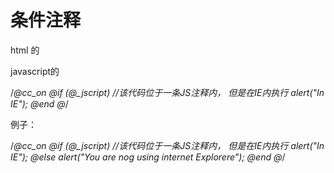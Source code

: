 # 条件注释

html 的 

<!--[if IE 6]>
<![endif]-->

javascript的

/*@cc_on
@if (@_jscript)
  //该代码位于一条JS注释内， 但是在IE内执行
  alert("In IE");
@end
@*/



例子： 

/*@cc_on
@if (@_jscript)
  //该代码位于一条JS注释内， 但是在IE内执行
  alert("In IE");
@else
   alert("You are nog using internet Explorere");
@end
@*/

